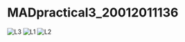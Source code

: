 # MADpractical3_20012011136

![L3](https://user-images.githubusercontent.com/110655668/189543056-6a88b96d-6d61-48d8-8a30-bf38060ce8aa.png)
![L1](https://user-images.githubusercontent.com/110655668/189543059-f539cab4-fe06-4715-87f6-2567ba814f5a.png)
![L2](https://user-images.githubusercontent.com/110655668/189543061-319d361c-926f-4348-aa4a-b24a8316cf92.png)
